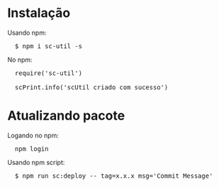 <h1>Instalação</h1>

Usando npm:

<pre>
  $ npm i sc-util -s
</pre>

No npm:

<pre>
  require('sc-util')

  scPrint.info('scUtil criado com sucesso')
</pre>

<h1>Atualizando pacote</h1>

Logando no npm:

<pre>
  npm login
</pre>

Usando npm script:

<pre>
  $ npm run sc:deploy -- tag=x.x.x msg='Commit Message'
</pre>
